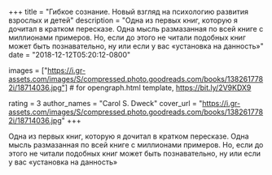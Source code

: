 
+++
title = "Гибкое сознание. Новый взгляд на психологию развития взрослых и детей"
description = "Одна из первых книг, которую я дочитал в кратком пересказе. Одна мысль размазанная по всей книге с миллионами примеров. Но, если до этого не читали подобных книг может быть познавательно, ну или если у вас «установка на данность»"
date = "2018-12-12T05:20:12-0800"

images = ["https://i.gr-assets.com/images/S/compressed.photo.goodreads.com/books/1382617782i/18714036.jpg"]  # for opengraph.html template, https://bit.ly/2V9KDX9

rating = 3
author_names = "Carol S. Dweck"
cover_url = "https://i.gr-assets.com/images/S/compressed.photo.goodreads.com/books/1382617782i/18714036.jpg"
+++

Одна из первых книг, которую я дочитал в кратком пересказе. Одна мысль размазанная по всей книге с миллионами примеров. Но, если до этого не читали подобных книг может быть познавательно, ну или если у вас «установка на данность»
